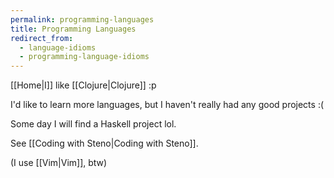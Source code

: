 ```yaml
---
permalink: programming-languages
title: Programming Languages
redirect_from:
  - language-idioms
  - programming-language-idioms
---
```


[[Home|I]] like [[Clojure|Clojure]] :p

I'd like to learn more languages, but I haven't really had any good projects :(

Some day I will find a Haskell project lol.

See [[Coding with Steno|Coding with Steno]].

(I use [[Vim|Vim]], btw)
